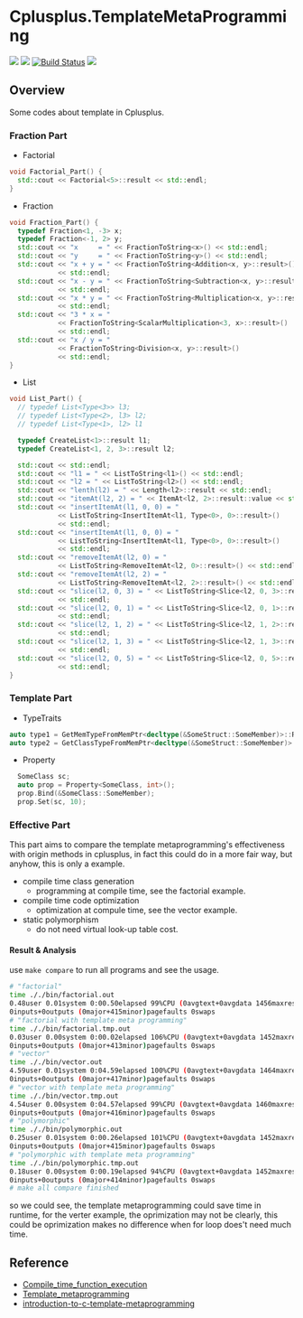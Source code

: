# Cplusplus.TemplateMetaProgramming
[![](https://img.shields.io/badge/Author-jskyzero-brightgreen.svg?style=flat)]()
[![](https://img.shields.io/badge/Data-2019/01/14-brightgreen.svg?style=flat)]()
[![Build Status](https://travis-ci.com/oYOvOYo/Cplusplus.TemplateMetaProgramming.svg?branch=develop)](https://travis-ci.com/oYOvOYo/Cplusplus.TemplateMetaProgramming)
[![](https://img.shields.io/badge/C%2B%2B-11-blue.svg?style=flat)]()

## Overview

Some codes about template in Cplusplus.

### Fraction Part

+ Factorial
```C++
void Factorial_Part() {
  std::cout << Factorial<5>::result << std::endl;
}
```
+ Fraction
```C++
void Fraction_Part() {
  typedef Fraction<1, -3> x;
  typedef Fraction<-1, 2> y;
  std::cout << "x     = " << FractionToString<x>() << std::endl;
  std::cout << "y     = " << FractionToString<y>() << std::endl;
  std::cout << "x + y = " << FractionToString<Addition<x, y>::result>()
            << std::endl;
  std::cout << "x - y = " << FractionToString<Subtraction<x, y>::result>()
            << std::endl;
  std::cout << "x * y = " << FractionToString<Multiplication<x, y>::result>()
            << std::endl;
  std::cout << "3 * x = "
            << FractionToString<ScalarMultiplication<3, x>::result>()
            << std::endl;
  std::cout << "x / y = "
            << FractionToString<Division<x, y>::result>()
            << std::endl;
}
```
+ List
```C++
void List_Part() {
  // typedef List<Type<3>> l3;
  // typedef List<Type<2>, l3> l2;
  // typedef List<Type<1>, l2> l1

  typedef CreateList<1>::result l1;
  typedef CreateList<1, 2, 3>::result l2;

  std::cout << std::endl;
  std::cout << "l1 = " << ListToString<l1>() << std::endl;
  std::cout << "l2 = " << ListToString<l2>() << std::endl;
  std::cout << "lenth(l2) = " << Length<l2>::result << std::endl;
  std::cout << "itemAt(l2, 2) = " << ItemAt<l2, 2>::result::value << std::endl;
  std::cout << "insertItemAt(l1, 0, 0) = "
            << ListToString<InsertItemAt<l1, Type<0>, 0>::result>()
            << std::endl;
  std::cout << "insertItemAt(l1, 0, 0) = "
            << ListToString<InsertItemAt<l1, Type<0>, 0>::result>()
            << std::endl;
  std::cout << "removeItemAt(l2, 0) = "
            << ListToString<RemoveItemAt<l2, 0>::result>() << std::endl;
  std::cout << "removeItemAt(l2, 2) = "
            << ListToString<RemoveItemAt<l2, 2>::result>() << std::endl;
  std::cout << "slice(l2, 0, 3) = " << ListToString<Slice<l2, 0, 3>::result>()
            << std::endl;
  std::cout << "slice(l2, 0, 1) = " << ListToString<Slice<l2, 0, 1>::result>()
            << std::endl;
  std::cout << "slice(l2, 1, 2) = " << ListToString<Slice<l2, 1, 2>::result>()
            << std::endl;
  std::cout << "slice(l2, 1, 3) = " << ListToString<Slice<l2, 1, 3>::result>()
            << std::endl;
  std::cout << "slice(l2, 0, 5) = " << ListToString<Slice<l2, 0, 5>::result>()
            << std::endl;
}
```

### Template Part

+ TypeTraits
```C++
auto type1 = GetMemTypeFromMemPtr<decltype(&SomeStruct::SomeMember)>::Result;
auto type2 = GetClassTypeFromMemPtr<decltype(&SomeStruct::SomeMember)>::Result;
```

+ Property
```C++
  SomeClass sc;
  auto prop = Property<SomeClass, int>();
  prop.Bind(&SomeClass::SomeMember);
  prop.Set(sc, 10);
```
### Effective Part

This part aims to compare the template metaprogramming's effectiveness with origin methods in cplusplus, in fact this could do in a more fair way, but anyhow, this is only a example.

+ compile time class generation
  + programming at compile time, see the factorial example.
+ compile time code optimization
  + optimization at compule time, see the vector example.
+ static polymorphism
  + do not need virtual look-up table cost.

#### Result & Analysis

use `make compare` to run all programs and see the usage.

```bash
# "factorial"
time ././bin/factorial.out
0.48user 0.01system 0:00.50elapsed 99%CPU (0avgtext+0avgdata 1456maxresident)k
0inputs+0outputs (0major+415minor)pagefaults 0swaps
# "factorial with template meta programming"
time ././bin/factorial.tmp.out
0.03user 0.00system 0:00.02elapsed 106%CPU (0avgtext+0avgdata 1452maxresident)k
0inputs+0outputs (0major+413minor)pagefaults 0swaps
# "vector"
time ././bin/vector.out
4.59user 0.01system 0:04.59elapsed 100%CPU (0avgtext+0avgdata 1464maxresident)k
0inputs+0outputs (0major+417minor)pagefaults 0swaps
# "vector with template meta programming"
time ././bin/vector.tmp.out
4.54user 0.00system 0:04.57elapsed 99%CPU (0avgtext+0avgdata 1460maxresident)k
0inputs+0outputs (0major+416minor)pagefaults 0swaps
# "polymorphic"
time ././bin/polymorphic.out
0.25user 0.01system 0:00.26elapsed 101%CPU (0avgtext+0avgdata 1452maxresident)k
0inputs+0outputs (0major+415minor)pagefaults 0swaps
# "polymorphic with template meta programming"
time ././bin/polymorphic.tmp.out
0.18user 0.00system 0:00.19elapsed 94%CPU (0avgtext+0avgdata 1452maxresident)k
0inputs+0outputs (0major+414minor)pagefaults 0swaps
# make all compare finished
```

so we could see, the template metaprogramming could save time in runtime, for the verter example, the oprimization may not be clearly, this could be oprimization makes no difference when for loop does't need much time.

## Reference

+ [Compile_time_function_execution](https://en.wikipedia.org/wiki/Compile_time_function_execution)
+ [Template_metaprogramming](https://en.wikipedia.org/wiki/Template_metaprogramming)
+ [introduction-to-c-template-metaprogramming](https://monoinfinito.wordpress.com/series/introduction-to-c-template-metaprogramming/)
